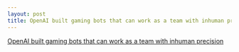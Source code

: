 ```yaml
---
layout: post
title: OpenAI built gaming bots that can work as a team with inhuman precision in Dota2
---
```


[OpenAI built gaming bots that can work as a team with inhuman precision](https://qz.com/1311732/openai-built-gaming-bots-that-can-work-as-a-team-with-inhuman-precision/)
